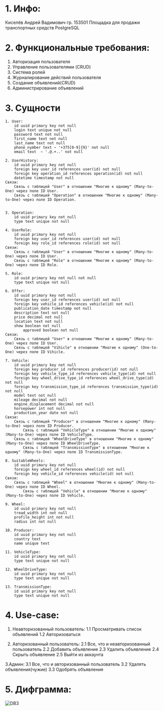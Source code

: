 # 1. Инфо:
Киселёв Андрей Вадимович
гр. 153501
Площадка для продажи транспортных средств
PostgreSQL

# 2. Функциональные требования:
1. Авторизация пользователя
2. Управление пользователями (CRUD)
3. Система ролей
4. Журналирование действий пользователя
5. Создание объявлений(CRUD)
6. Администрирование объявлений

# 3. Сущности
	1. User:
		id uuid primary key not null
		login text unique not null
		password text not null
		first_name text not null
		last_name text not null
		phone_nymber text ~ '+375[0-9]{9}' not null
		email text  ~ '.@.+..' not null
  
	2. UserHistory:
		id uuid primary key not null
		foreign key user_id references user(id) not null
		foreign key operation_id references operation(id) not null
		datetime timestamp not null
	Связи:
 		Связь с таблицей "User" в отношении "Многие к одному" (Many-to-One) через поле ID User.
   		Связь с таблицей "Operation" в отношении "Многие к одному" (Many-to-One) через поле ID Operation.
  
		
	3. Operation:
		id uuid primary key not null
		type text unique not null

	4. UserRole:
		id uuid primary key not null
		foreign key user_id references user(id) not null
		foreign key role_id references role(id) not null
	Связи:
 		Связь с таблицей "User" в отношении "Многие к одному" (Many-to-One) через поле ID User.
   		Связь с таблицей "Role" в отношении "Многие к одному" (Many-to-One) через поле ID Role.

	5. Role:
		id uuid primary key not null not null
		type text unique not null

 	6. Offer:
		id uuid primary key not null
		foreign key user_id references user(id) not null
		foreign key vehicle_id references vehicle(id) not null
		publication_date timestamp not null
		description text not null
		price decimal not null
		location text not null
  		show boolean not null
    		approved boolean not null
	Связи:
 		Связь с таблицей "User" в отношении "Многие к одному" (Many-to-One) через поле ID User.
   		Связь с таблицей "Vihicle" в отношении "Многие к одному" (One-to-One) через поле ID Vihicle.

 	7. Vehicle:
		id uuid primary key not null
		foreign key producer_id references producer(id) not null
		foreign key vehicle_type_id references vehicle_type(id) not null
		foreign key wheel_drive_type_id references wheel_drive_type(id) not null
		foreign key transmission_type_id references transmission_type(id) not null
		model text not null
		mileage decimal not null
		engine_displacement decimal not null
		horsepower int not null
		production_year date not null
	Связи:
 		Связь с таблицей "Producer" в отношении "Многие к одному" (Many-to-One) через поле ID Producer.
    		Связь с таблицей "VehicleType" в отношении "Многие к одному" (Many-to-One) через поле ID VehicleType.
   		Связь с таблицей "WheelDriveType" в отношении "Многие к одному" (Many-to-One) через поле ID WheelDriveType.
       		Связь с таблицей "TransmissionType" в отношении "Многие к одному" (Many-to-One) через поле ID TransmissionType.

	8. SuitableWheels:
		id uuid primary key not null
		foreign key wheel_id references wheel(id) not null
		foreign key vehicle_id references vehicle(id) not null
	Связи:
 		Связь с таблицей "Wheel" в отношении "Многие к одному" (Many-to-One) через поле ID Wheel.
    		Связь с таблицей "Vehicle" в отношении "Многие к одному" (Many-to-One) через поле ID Vehicle.

 	9. Wheel:
		id uuid primary key not null
		tread_width int not null
		profile_height int not null
		radius int not null

 	10. Producer:
		id uuid primary key not null
		country text
		name unique text

 	11. VehicleType:
		id uuid primary key not null
		type text unique not null

 	12. WheelDriveType:
		id uuid primary key not null
		type text unique not null

	13. TransmissionType:
		id uuid primary key not null
		type text unique not null
 	
# 4. Use-case:
1. Неавторизованный пользователь:
	1.1 Просматривать список объявлений
   	1.2 Авторизоваться
   
3. Авторизованный пользователь:
   	2.1 Все, что и неавторизованный пользователь
   	2.2 Добавить объявление
   	2.3 Удалить объявление
   	2.4 Скрыть объявление
   	2.5 Выйти из аккаунта
   
3.Админ:
   	3.1 Все, что и авторизованный пользователь
   	3.2 Удалять объявления(чужие)
   	3.3 Одобрять объявления
 
# 5. Дифграмма:
![DB3](https://github.com/KiSSel3/CarDealsPlace_DB/assets/90719473/b44ad48f-06d9-4acb-a025-7713c7a095fc)
